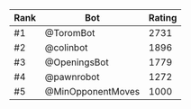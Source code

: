 Rank|Bot|Rating
---|---|---
#1|@ToromBot|2731
#2|@colinbot|1896
#3|@OpeningsBot|1779
#4|@pawnrobot|1272
#5|@MinOpponentMoves|1000
